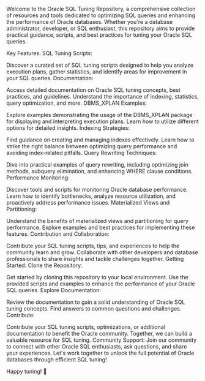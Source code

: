 Welcome to the Oracle SQL Tuning Repository, a comprehensive collection of resources and tools dedicated to optimizing SQL queries and enhancing the performance of Oracle databases. Whether you're a database administrator, developer, or SQL enthusiast, this repository aims to provide practical guidance, scripts, and best practices for tuning your Oracle SQL queries.

Key Features:
SQL Tuning Scripts:

Discover a curated set of SQL tuning scripts designed to help you analyze execution plans, gather statistics, and identify areas for improvement in your SQL queries.
Documentation:

Access detailed documentation on Oracle SQL tuning concepts, best practices, and guidelines. Understand the importance of indexing, statistics, query optimization, and more.
DBMS_XPLAN Examples:

Explore examples demonstrating the usage of the DBMS_XPLAN package for displaying and interpreting execution plans. Learn how to utilize different options for detailed insights.
Indexing Strategies:

Find guidance on creating and managing indexes effectively. Learn how to strike the right balance between optimizing query performance and avoiding index-related pitfalls.
Query Rewriting Techniques:

Dive into practical examples of query rewriting, including optimizing join methods, subquery elimination, and enhancing WHERE clause conditions.
Performance Monitoring:

Discover tools and scripts for monitoring Oracle database performance. Learn how to identify bottlenecks, analyze resource utilization, and proactively address performance issues.
Materialized Views and Partitioning:

Understand the benefits of materialized views and partitioning for query performance. Explore examples and best practices for implementing these features.
Contribution and Collaboration:

Contribute your SQL tuning scripts, tips, and experiences to help the community learn and grow. Collaborate with other developers and database professionals to share insights and tackle challenges together.
Getting Started:
Clone the Repository:

Get started by cloning this repository to your local environment. Use the provided scripts and examples to enhance the performance of your Oracle SQL queries.
Explore Documentation:

Review the documentation to gain a solid understanding of Oracle SQL tuning concepts. Find answers to common questions and challenges.
Contribute:

Contribute your SQL tuning scripts, optimizations, or additional documentation to benefit the Oracle community. Together, we can build a valuable resource for SQL tuning.
Community Support:
Join our community to connect with other Oracle SQL enthusiasts, ask questions, and share your experiences. Let's work together to unlock the full potential of Oracle databases through efficient SQL tuning!

Happy tuning! 🚀
